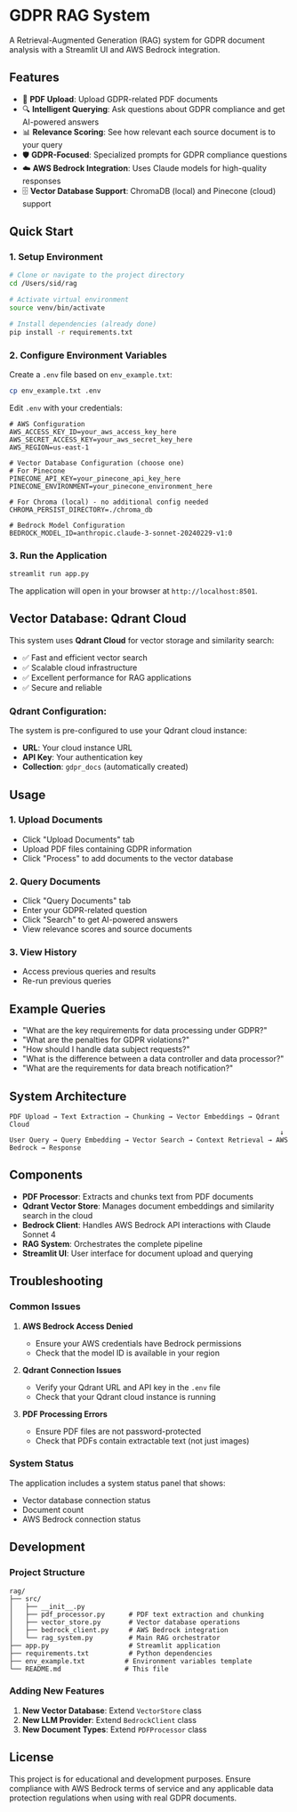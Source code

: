# GDPR RAG System

A Retrieval-Augmented Generation (RAG) system for GDPR document analysis with a Streamlit UI and AWS Bedrock integration.

## Features

- 📄 **PDF Upload**: Upload GDPR-related PDF documents
- 🔍 **Intelligent Querying**: Ask questions about GDPR compliance and get AI-powered answers
- 📊 **Relevance Scoring**: See how relevant each source document is to your query
- 🛡️ **GDPR-Focused**: Specialized prompts for GDPR compliance questions
- ☁️ **AWS Bedrock Integration**: Uses Claude models for high-quality responses
- 🗄️ **Vector Database Support**: ChromaDB (local) and Pinecone (cloud) support

## Quick Start

### 1. Setup Environment

```bash
# Clone or navigate to the project directory
cd /Users/sid/rag

# Activate virtual environment
source venv/bin/activate

# Install dependencies (already done)
pip install -r requirements.txt
```

### 2. Configure Environment Variables

Create a `.env` file based on `env_example.txt`:

```bash
cp env_example.txt .env
```

Edit `.env` with your credentials:

```env
# AWS Configuration
AWS_ACCESS_KEY_ID=your_aws_access_key_here
AWS_SECRET_ACCESS_KEY=your_aws_secret_key_here
AWS_REGION=us-east-1

# Vector Database Configuration (choose one)
# For Pinecone
PINECONE_API_KEY=your_pinecone_api_key_here
PINECONE_ENVIRONMENT=your_pinecone_environment_here

# For Chroma (local) - no additional config needed
CHROMA_PERSIST_DIRECTORY=./chroma_db

# Bedrock Model Configuration
BEDROCK_MODEL_ID=anthropic.claude-3-sonnet-20240229-v1:0
```

### 3. Run the Application

```bash
streamlit run app.py
```

The application will open in your browser at `http://localhost:8501`.

## Vector Database: Qdrant Cloud

This system uses **Qdrant Cloud** for vector storage and similarity search:

- ✅ Fast and efficient vector search
- ✅ Scalable cloud infrastructure
- ✅ Excellent performance for RAG applications
- ✅ Secure and reliable

### Qdrant Configuration:
The system is pre-configured to use your Qdrant cloud instance:
- **URL**: Your cloud instance URL
- **API Key**: Your authentication key
- **Collection**: `gdpr_docs` (automatically created)

## Usage

### 1. Upload Documents
- Click "Upload Documents" tab
- Upload PDF files containing GDPR information
- Click "Process" to add documents to the vector database

### 2. Query Documents
- Click "Query Documents" tab
- Enter your GDPR-related question
- Click "Search" to get AI-powered answers
- View relevance scores and source documents

### 3. View History
- Access previous queries and results
- Re-run previous queries

## Example Queries

- "What are the key requirements for data processing under GDPR?"
- "What are the penalties for GDPR violations?"
- "How should I handle data subject requests?"
- "What is the difference between a data controller and data processor?"
- "What are the requirements for data breach notification?"

## System Architecture

```
PDF Upload → Text Extraction → Chunking → Vector Embeddings → Qdrant Cloud
                                                                    ↓
User Query → Query Embedding → Vector Search → Context Retrieval → AWS Bedrock → Response
```

## Components

- **PDF Processor**: Extracts and chunks text from PDF documents
- **Qdrant Vector Store**: Manages document embeddings and similarity search in the cloud
- **Bedrock Client**: Handles AWS Bedrock API interactions with Claude Sonnet 4
- **RAG System**: Orchestrates the complete pipeline
- **Streamlit UI**: User interface for document upload and querying

## Troubleshooting

### Common Issues

1. **AWS Bedrock Access Denied**
   - Ensure your AWS credentials have Bedrock permissions
   - Check that the model ID is available in your region

2. **Qdrant Connection Issues**
   - Verify your Qdrant URL and API key in the `.env` file
   - Check that your Qdrant cloud instance is running

3. **PDF Processing Errors**
   - Ensure PDF files are not password-protected
   - Check that PDFs contain extractable text (not just images)

### System Status

The application includes a system status panel that shows:
- Vector database connection status
- Document count
- AWS Bedrock connection status

## Development

### Project Structure

```
rag/
├── src/
│   ├── __init__.py
│   ├── pdf_processor.py      # PDF text extraction and chunking
│   ├── vector_store.py       # Vector database operations
│   ├── bedrock_client.py     # AWS Bedrock integration
│   └── rag_system.py         # Main RAG orchestrator
├── app.py                    # Streamlit application
├── requirements.txt          # Python dependencies
├── env_example.txt          # Environment variables template
└── README.md                # This file
```

### Adding New Features

1. **New Vector Database**: Extend `VectorStore` class
2. **New LLM Provider**: Extend `BedrockClient` class
3. **New Document Types**: Extend `PDFProcessor` class

## License

This project is for educational and development purposes. Ensure compliance with AWS Bedrock terms of service and any applicable data protection regulations when using with real GDPR documents.
